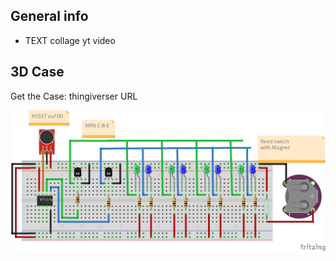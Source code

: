 

## General info 
* TEXT
collage 
yt video

## 3D Case
Get the Case:  thingiverser URL

![Verdrahtung](https://github.com/pixelEDI/attiny_lightbase/blob/acee0ae0a8cb3ad401b295703366edbd02c3874a/Wiring_lightBase.jpg)

